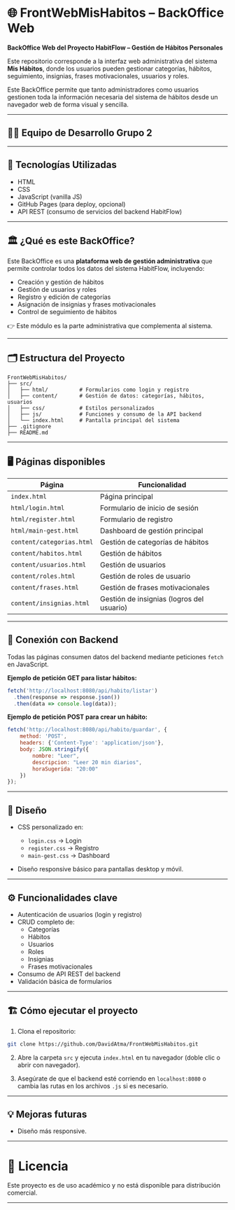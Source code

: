 
# 🌐 FrontWebMisHabitos – BackOffice Web

**BackOffice Web del Proyecto HabitFlow – Gestión de Hábitos Personales**

Este repositorio corresponde a la interfaz web administrativa del sistema **Mis Hábitos**, donde los usuarios pueden gestionar categorías, hábitos, seguimiento, insignias, frases motivacionales, usuarios y roles.

Este BackOffice permite que tanto administradores como usuarios gestionen toda la información necesaria del sistema de hábitos desde un navegador web de forma visual y sencilla.

---

## 👨‍💻 Equipo de Desarrollo Grupo 2

---

## 🚀 Tecnologías Utilizadas

- HTML
- CSS
- JavaScript (vanilla JS)
- GitHub Pages (para deploy, opcional)
- API REST (consumo de servicios del backend HabitFlow)

---

## 🏛️ ¿Qué es este BackOffice?

Este BackOffice es una **plataforma web de gestión administrativa** que permite controlar todos los datos del sistema HabitFlow, incluyendo:

- Creación y gestión de hábitos
- Gestión de usuarios y roles
- Registro y edición de categorías
- Asignación de insignias y frases motivacionales
- Control de seguimiento de hábitos

👉 Este módulo es la parte administrativa que complementa al sistema.

---

## 🗂️ Estructura del Proyecto

```
FrontWebMisHabitos/
├── src/
│   ├── html/          # Formularios como login y registro
│   ├── content/       # Gestión de datos: categorías, hábitos, usuarios
│   ├── css/           # Estilos personalizados
│   ├── js/            # Funciones y consumo de la API backend
│   └── index.html     # Pantalla principal del sistema
├── .gitignore
├── README.md
```

---

## 🖥️ Páginas disponibles

| Página                        | Funcionalidad                                       |
|-------------------------------|-----------------------------------------------------|
| `index.html`                  | Página principal                                    |
| `html/login.html`             | Formulario de inicio de sesión                      |
| `html/register.html`          | Formulario de registro                              |
| `html/main-gest.html`         | Dashboard de gestión principal                      |
| `content/categorias.html`     | Gestión de categorías de hábitos                    |
| `content/habitos.html`        | Gestión de hábitos                                  |
| `content/usuarios.html`       | Gestión de usuarios                                 |
| `content/roles.html`          | Gestión de roles de usuario                         |
| `content/frases.html`         | Gestión de frases motivacionales                    |
| `content/insignias.html`      | Gestión de insignias (logros del usuario)           |

---

## 🔗 Conexión con Backend

Todas las páginas consumen datos del backend mediante peticiones `fetch` en JavaScript.

**Ejemplo de petición GET para listar hábitos:**

```javascript
fetch('http://localhost:8080/api/habito/listar')
  .then(response => response.json())
  .then(data => console.log(data));
```

**Ejemplo de petición POST para crear un hábito:**

```javascript
fetch('http://localhost:8080/api/habito/guardar', {
    method: 'POST',
    headers: {'Content-Type': 'application/json'},
    body: JSON.stringify({
        nombre: "Leer",
        descripcion: "Leer 20 min diarios",
        horaSugerida: "20:00"
    })
});
```

---

## 🎨 Diseño

- CSS personalizado en:
  - `login.css` → Login
  - `register.css` → Registro
  - `main-gest.css` → Dashboard

- Diseño responsive básico para pantallas desktop y móvil.

---

## ⚙️ Funcionalidades clave

- Autenticación de usuarios (login y registro)
- CRUD completo de:
  - Categorías
  - Hábitos
  - Usuarios
  - Roles
  - Insignias
  - Frases motivacionales
- Consumo de API REST del backend
- Validación básica de formularios

---

## 🏗️ Cómo ejecutar el proyecto

1. Clona el repositorio:

```bash
git clone https://github.com/DavidAtma/FrontWebMisHabitos.git
```

2. Abre la carpeta `src` y ejecuta `index.html` en tu navegador (doble clic o abrir con navegador).

3. Asegúrate de que el backend esté corriendo en `localhost:8080` o cambia las rutas en los archivos `.js` si es necesario.

---

## 💡 Mejoras futuras

- Diseño más responsive.

---

# 📄 Licencia

Este proyecto es de uso académico y no está disponible para distribución comercial.

---

